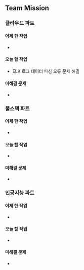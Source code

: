 ## Team Mission

### 클라우드 파트
#### 어제 한 작업
-

#### 오늘 할 작업
- ELK 로그 데이터 파싱 오류 문제 해결

#### 미해결 문제
-

### 풀스택 파트
#### 어제 한 작업
-

#### 오늘 할 작업
-

#### 미해결 문제
-

### 인공지능 파트
#### 어제 한 작업
-

#### 오늘 할 작업
-

#### 미해결 문제
-

